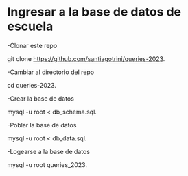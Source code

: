 # Ingresar a la base de datos de escuela
 
 -Clonar este repo 

 git clone https://github.com/santiagotrini/queries-2023.

 -Cambiar al directorio del repo

 cd queries-2023.

 -Crear la base de datos 
 
mysql -u root < db_schema.sql.

 -Poblar la base de datos 

mysql -u root < db_data.sql.

 -Logearse a la base de datos 

 mysql -u root queries_2023.
